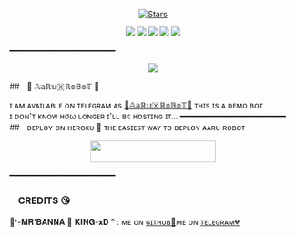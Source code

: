 <p align="center">
    <a href="https://github.com/BANNA-XD143/Aaru_music/stargazers"><img src="https://img.shields.io/github/stars/BANNA-XD143/Aaru_music?label=Stars&style=flat-square&logo=github&color=F10070" alt="Stars" /></a>
</p>
<p align="center">
    <a href="https://github.com/BANNA-XD143/Aaru_music"> <img src="https://img.shields.io/github/repo-size/BANNA-XD143/Aaru_music?color=orange&logo=github&logoColor=green&style=for-the-badge" /></a>
    <a href="https://github.com/BANNA-XD143/Aaru_music/commits/prince"> <img src="https://img.shields.io/github/last-commit/BANNA-XD/Aaru_music?color=blue&logo=github&logoColor=green&style=for-the-badge" /></a>
    <a href="https://github.com/BANNA-XD143/Aaru_music/issues"> <img src="https://img.shields.io/github/issues/BANNA-XD143/Aaru_music?color=blueviolet&logo=github&logoColor=green&style=for-the-badge" /></a>
    <a href="https://github.com/BANNA-XD143/Aaru_music/network/members"> <img src="https://img.shields.io/github/forks/BANNA-XD143/Aaru_music?color=red&logo=github&logoColor=green&style=for-the-badge" /></a>  
    <a href="https://pypi.org/project/Telethon/"> <img src="https://img.shields.io/pypi/v/telethon?color=yellow&label=telethon&logo=python&logoColor=green&style=for-the-badge" /></a>
</p>
━━━━━━━━━━━━━━━━━━━━━━
<p align="center">
  <img src="https://telegra.ph/file/1ebc3393692680b98c7ef.jpg">
</p>

##ㅤ🖤 𝔸𝕒ℝ𝕦🇽 ℝ𝕠𝔹𝕠𝕋 🖤

ɪ ᴀᴍ ᴀᴠᴀɪʟᴀʙʟᴇ ᴏɴ ᴛᴇʟᴇɢʀᴀᴍ ᴀs [💞𝔸𝕒ℝ𝕦🇽 ℝ𝕠𝔹𝕠𝕋​💞](https://t.me/AaRu_X_RoBoT)
ᴛʜɪs ɪs ᴀ ᴅᴇᴍᴏ ʙᴏᴛ <br> ɪ ᴅᴏɴ'ᴛ ᴋɴᴏᴡ нσω ʟᴏɴɢᴇʀ ɪ'ʟʟ вε ʜᴏsᴛɪɴɢ ɪᴛ​...
━━━━━━━━━━━━━━━━━━━━━━
##ㅤᴅᴇᴘʟᴏʏ ᴏɴ ʜᴇʀᴏᴋᴜ​ 🚀
ᴛʜᴇ ᴇᴀsɪᴇsᴛ ᴡᴀʏ ᴛᴏ ᴅᴇᴘʟᴏʏ ᴀᴀʀᴜ ʀᴏʙᴏᴛ​
<p align="center"><a href="https://heroku.com/deploy?template=https://github.com/BANNA-XD143/Aaru_Music"> <img src="https://img.shields.io/badge/Deploy%20To%20Heroku-black?style=for-the-badge&logo=heroku" width="220" height="38.45"/></a></p>
 ━━━━━━━━━━━━━━━━━━━━━━

### ㅤCREDITS 😘

🖤❛-𝐌𝐑'𝐁𝐀𝐍𝐍𝐀 🚬 𝐊𝐈𝐍𝐆-𝐱𝐃 °  : ᴍᴇ ᴏɴ [ɢɪᴛʜᴜʙ💞](https://github.com/BANNA-XD143)ᴍᴇ ᴏɴ [ᴛᴇʟᴇɢʀᴀᴍ💔](https://telegram.me/BANNA_XD)
